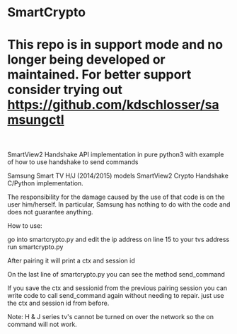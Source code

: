 # SmartCrypto
# This repo is in support mode and no longer being developed or maintained. For better support consider trying out https://github.com/kdschlosser/samsungctl
<br><br>
SmartView2 Handshake API implementation in pure python3 with example of how to use handshake to send commands

Samsung Smart TV H/J (2014/2015) models SmartView2 Crypto Handshake C/Python implementation.

The responsibility for the damage caused by the use of that code is on the user him/herself. In particular, Samsung has nothing to do with the code and does not guarantee anything.

How to use:

go into smartcrypto.py and edit the ip address on line 15 to your tvs address <br>
run smartcrypto.py

After pairing it will print a ctx and session id 

On the last line of smartcrypto.py you can see the method send_command

If you save the ctx and sessionid from the previous pairing session you can write code to call send_command again without needing to repair. just use the ctx and session id from before.

     
Note: H & J series tv's cannot be turned on over the network so the on command will not work. 
